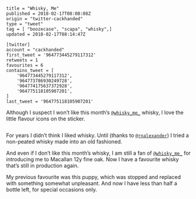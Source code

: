 ```
title = "Whisky, Me"
published = 2018-02-17T08:08:08Z
origin = "twitter-cackhanded"
type = "tweet"
tag = [ "boozecase", "scapa", "whisky",]
updated = 2018-02-17T08:14:47Z

[twitter]
account = "cackhanded"
first_tweet = '964773445279117312'
retweets = 1
favourites = 6
contains_tweet = [ 
    '964773445279117312',
    '964773786930249728',
    '964774175637372928',
    '964775118105907201',
]
last_tweet = '964775118105907201'
```

Although I suspect I won’t like this month’s [`@whisky_me_`](https://twitter.com/whisky_me_) whisky, I love the little flavour icons on the sticker.

<p class='image'><img src='https://mnf.m17s.net/2018/02/17/DWOQUZmXUAAJ-w-.jpg' alt=''></p>

For years I didn’t think I liked whisky. Until (thanks to [`@rnalexander`](https://twitter.com/rnalexander)) I tried a non-peated whisky made into an old fashioned.

And even if I don’t like this month’s whisky, I am still a fan of [`@whisky_me_`](https://twitter.com/whisky_me_) for introducing me to Macallan 12y fine oak. Now I have a favourite whisky that’s still in production again.

My previous favourite was this puppy, which was stopped and replaced with something somewhat unpleasant. And now I have less than half a bottle left, for special occasions only.

<p class='image'><img src='https://mnf.m17s.net/2018/02/17/DWOR1bOX4AAJhuG.jpg' alt=''></p>

